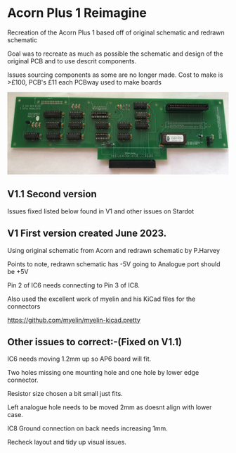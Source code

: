 # Acorn Plus 1 Reimagine
Recreation of the Acorn Plus 1 based off of original schematic and redrawn schematic

Goal was to recreate as much as possible the schematic and design of the original PCB and to use descrit components.

Issues sourcing components as some are no longer made. Cost to make is >£100, PCB's £11 each PCBway used to make boards

![Screenshot](Images/Plus1_Remake.jpg)

## V1.1 Second version
Issues fixed listed below found in V1 and other issues on Stardot

## V1 First version created June 2023.
Using original schematic from Acorn and redrawn schematic by P.Harvey

Points to note, redrawn schematic has -5V going to Analogue port should be +5V

Pin 2 of IC6 needs connecting to Pin 3 of IC8.

Also used the excellent work of myelin and his KiCad files for the connectors

https://github.com/myelin/myelin-kicad.pretty



## Other issues to correct:-(Fixed on V1.1)

IC6 needs moving 1.2mm up so AP6 board will fit.

Two holes missing one mounting hole and one hole by lower edge connector.

Resistor size chosen a bit small just fits.

Left analogue hole needs to be moved 2mm as doesnt align with lower case.

IC8 Ground connection on back needs increasing 1mm.

Recheck layout and tidy up visual issues.
